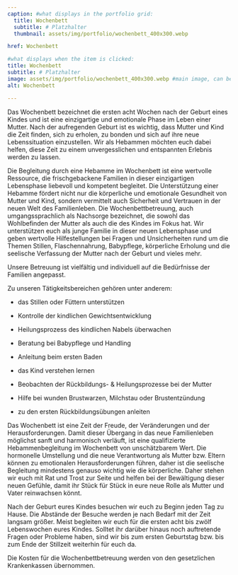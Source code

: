 ```yaml
---
caption: #what displays in the portfolio grid:
  title: Wochenbett
  subtitle: # Platzhalter
  thumbnail: assets/img/portfolio/wochenbett_400x300.webp

href: Wochenbett

#what displays when the item is clicked:
title: Wochenbett
subtitle: # Platzhalter
image: assets/img/portfolio/wochenbett_400x300.webp #main image, can be a link or a file in assets/img/portfolio
alt: Wochenbett

---
```


Das Wochenbett bezeichnet die ersten acht Wochen nach der Geburt eines Kindes und ist eine einzigartige und emotionale Phase im Leben einer Mutter. Nach der aufregenden Geburt ist es wichtig, dass Mutter und Kind die Zeit finden, sich zu erholen, zu bonden und sich auf ihre neue Lebenssituation einzustellen. Wir als Hebammen möchten euch dabei helfen, diese Zeit zu einem unvergesslichen und entspannten Erlebnis werden zu lassen.

Die Begleitung durch eine Hebamme im Wochenbett ist eine wertvolle Ressource, die frischgebackene Familien in dieser einzigartigen Lebensphase liebevoll und kompetent begleitet. Die Unterstützung einer Hebamme fördert nicht nur die körperliche und emotionale Gesundheit von Mutter und Kind, sondern vermittelt auch Sicherheit und Vertrauen in der neuen Welt des Familienleben.
Die Wochenbettbetreuung, auch umgangssprachlich als Nachsorge bezeichnet, die sowohl das Wohlbefinden der Mutter als auch die des Kindes im Fokus hat. Wir unterstützen euch als junge Familie in dieser neuen Lebensphase und geben wertvolle Hilfestellungen bei Fragen und Unsicherheiten rund um die Themen Stillen, Flaschennahrung, Babypflege, körperliche Erholung und die seelische Verfassung der Mutter nach der Geburt und vieles mehr.

Unsere Betreuung ist vielfältig und individuell auf die Bedürfnisse der Familien angepasst. 

Zu unseren Tätigkeitsbereichen gehören unter anderem:

- das Stillen oder Füttern unterstützen
- Kontrolle der kindlichen Gewichtsentwicklung
- Heilungsprozess des kindlichen Nabels überwachen
- Beratung bei Babypflege und Handling
- Anleitung beim ersten Baden
- das Kind verstehen lernen

- Beobachten der Rückbildungs- & Heilungsprozesse bei der Mutter
- Hilfe bei wunden Brustwarzen, Milchstau oder Brustentzündung
- zu den ersten Rückbildungsübungen anleiten

Das Wochenbett ist eine Zeit der Freude, der Veränderungen und der Herausforderungen. Damit dieser Übergang in das neue Familienleben möglichst sanft und harmonisch verläuft, ist eine qualifizierte Hebammenbegleitung im Wochenbett von unschätzbarem Wert.
Die hormonelle Umstellung und die neue Verantwortung als Mutter bzw. Eltern können zu emotionalen Herausforderungen führen, daher ist die seelische Begleitung mindestens genauso wichtig wie die körperliche. Daher stehen wir euch mit Rat und Trost zur Seite und helfen bei der Bewältigung dieser neuen Gefühle, damit ihr Stück für Stück in eure neue Rolle als Mutter und Vater reinwachsen könnt.

Nach der Geburt eures Kindes besuchen wir euch zu Beginn jeden Tag zu Hause. Die Abstände der Besuche werden je nach Bedarf mit der Zeit langsam größer. Meist begleiten wir euch für die ersten acht bis zwölf Lebenswochen eures Kindes. Solltet ihr darüber hinaus noch auftretende Fragen oder Probleme haben, sind wir bis zum ersten Geburtstag bzw. bis zum Ende der Stillzeit weiterhin für euch da.

Die Kosten für die Wochenbettbetreuung werden von den gesetzlichen Krankenkassen übernommen.

